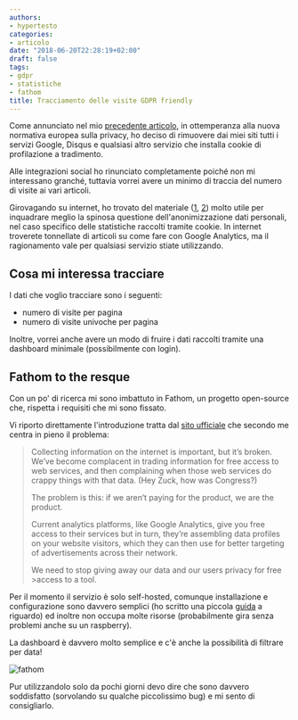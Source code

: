 ```yaml
---
authors:
- hypertesto
categories:
- articolo
date: "2018-06-20T22:28:19+02:00"
draft: false
tags:
- gdpr
- statistiche
- fathom
title: Tracciamento delle visite GDPR friendly
---
```


Come annunciato nel mio [precedente articolo](/blog/gdpr-checklist), in ottemperanza alla nuova normativa europea sulla privacy, ho deciso di rimuovere dai miei siti tutti i servizi Google, Disqus e qualsiasi altro servizio che installa cookie di profilazione a tradimento.

Alle integrazioni social ho rinunciato completamente poiché non mi interessano granché, tuttavia vorrei avere un minimo di traccia del numero di visite ai vari articoli.

Girovagando su internet, ho trovato del materiale ([1][1], [2][2]) molto utile per inquadrare meglio la spinosa questione dell'anonimizzazione dati personali, nel caso specifico delle statistiche raccolti tramite cookie.
In internet troverete tonnellate di articoli su come fare con Google Analytics, ma il ragionamento vale per qualsiasi servizio stiate utilizzando.

## Cosa mi interessa tracciare

I dati che voglio tracciare sono i seguenti:

* numero di visite per pagina
* numero di visite univoche per pagina

Inoltre, vorrei anche avere un modo di fruire i dati raccolti tramite una dashboard minimale (possibilmente con login).

## Fathom to the resque

Con un po' di ricerca mi sono imbattuto in Fathom, un progetto open-source che, rispetta i requisiti che mi sono fissato.

Vi riporto direttamente l'introduzione tratta dal [sito ufficiale](https://usefathom.com/) che secondo me centra in pieno il problema:

>
>Collecting information on the internet is important, but it’s broken. We’ve become complacent in trading information for free access to web services, and then complaining when those web services do crappy things with that data. (Hey Zuck, how was Congress?)
>
>The problem is this: if we aren’t paying for the product, we are the product.
>
>Current analytics platforms, like Google Analytics, give you free access to their services but in turn, they’re assembling data profiles on your website visitors, which they can then use for better targeting of advertisements across their network.
>
>We need to stop giving away our data and our users privacy for free >access to a tool.
>
>

Per il momento il servizio è solo self-hosted, comunque installazione e configurazione sono davvero semplici (ho scritto una piccola [guida](/blog/installare-fathom-su-ubuntu-16.04) a riguardo) ed inoltre non occupa molte risorse (probabilmente gira senza problemi anche su un raspberry).

La dashboard è davvero molto semplice e c'è anche la possibilità di filtrare per data!

![fathom](/images/fathom.png)

Pur utilizzandolo solo da pochi giorni devo dire che sono davvero soddisfatto (sorvolando su qualche piccolissimo bug) e mi sento di consigliarlo.







[1]: http://blog.decaro.la/2018/02/13/gdpr-google-analytics-adactio/  "GDPR e Google Analytics"
[2]: https://spreadprivacy.com/data-anonymization/ "Data Anonymization"
